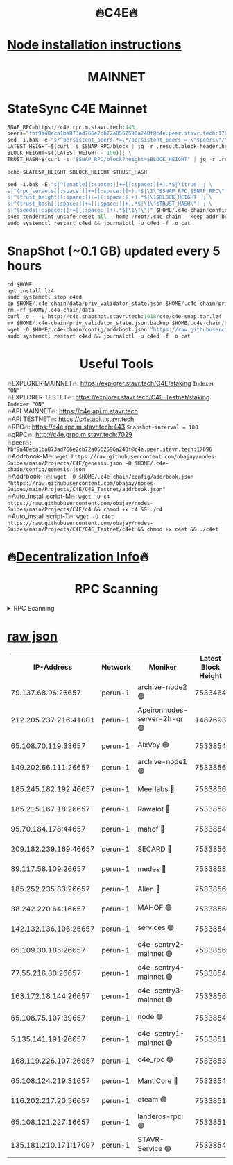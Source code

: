 <h1 align="center"> 🔥C4E🔥</h1>

[Node installation instructions](https://github.com/obajay/nodes-Guides/tree/main/Projects/C4E)
=

<h1 align="center"> MAINNET</h1>

# StateSync C4E Mainnet
```python
SNAP_RPC=https://c4e.rpc.m.stavr.tech:443
peers="fbf9a48eca1ba873ad766e2cb72a0562596a248f@c4e.peer.stavr.tech:17096"
sed -i.bak -e "s/^persistent_peers *=.*/persistent_peers = \"$peers\"/" $HOME/.c4e-chain/config/config.toml
LATEST_HEIGHT=$(curl -s $SNAP_RPC/block | jq -r .result.block.header.height); \
BLOCK_HEIGHT=$((LATEST_HEIGHT - 100)); \
TRUST_HASH=$(curl -s "$SNAP_RPC/block?height=$BLOCK_HEIGHT" | jq -r .result.block_id.hash)

echo $LATEST_HEIGHT $BLOCK_HEIGHT $TRUST_HASH

sed -i.bak -E "s|^(enable[[:space:]]+=[[:space:]]+).*$|\1true| ; \
s|^(rpc_servers[[:space:]]+=[[:space:]]+).*$|\1\"$SNAP_RPC,$SNAP_RPC\"| ; \
s|^(trust_height[[:space:]]+=[[:space:]]+).*$|\1$BLOCK_HEIGHT| ; \
s|^(trust_hash[[:space:]]+=[[:space:]]+).*$|\1\"$TRUST_HASH\"| ; \
s|^(seeds[[:space:]]+=[[:space:]]+).*$|\1\"\"|" $HOME/.c4e-chain/config/config.toml
c4ed tendermint unsafe-reset-all --home /root/.c4e-chain --keep-addr-book
sudo systemctl restart c4ed && journalctl -u c4ed -f -o cat
```
# SnapShot (~0.1 GB) updated every 5 hours
```python
cd $HOME
apt install lz4
sudo systemctl stop c4ed
cp $HOME/.c4e-chain/data/priv_validator_state.json $HOME/.c4e-chain/priv_validator_state.json.backup
rm -rf $HOME/.c4e-chain/data
curl -o - -L http://c4e.snapshot.stavr.tech:1018/c4e/c4e-snap.tar.lz4 | lz4 -c -d - | tar -x -C $HOME/.c4e-chain --strip-components 2
mv $HOME/.c4e-chain/priv_validator_state.json.backup $HOME/.c4e-chain/data/priv_validator_state.json
wget -O $HOME/.c4e-chain/config/addrbook.json "https://raw.githubusercontent.com/obajay/nodes-Guides/main/Projects/C4E/addrbook.json"
sudo systemctl restart c4ed && journalctl -u c4ed -f -o cat
```
 <h1 align="center"> Useful Tools</h1>

🔥EXPLORER MAINNET🔥:  https://explorer.stavr.tech/C4E/staking            `Indexer "ON"` \
🔥EXPLORER TESTET🔥:   https://explorer.stavr.tech/C4E-Testnet/staking     `Indexer "ON"` \
🔥API MAINNET🔥:       https://c4e.api.m.stavr.tech \
🔥API TESTNET🔥:       https://c4e.api.t.stavr.tech \
🔥RPC🔥:               https://c4e.rpc.m.stavr.tech:443                  `Snapshot-interval = 100` \
🔥gRPC🔥:              http://c4e.grpc.m.stavr.tech:7029 \
🔥peer🔥:              `fbf9a48eca1ba873ad766e2cb72a0562596a248f@c4e.peer.stavr.tech:17096` \
🔥Addrbook-M🔥:    ```wget https://raw.githubusercontent.com/obajay/nodes-Guides/main/Projects/C4E/genesis.json -O $HOME/.c4e-chain/config/genesis.json``` \
🔥Addrbook-T🔥:    ```wget -O $HOME/.c4e-chain/config/addrbook.json "https://raw.githubusercontent.com/obajay/nodes-Guides/main/Projects/C4E/C4E_Testnet/addrbook.json"``` \
🔥Auto_install script-M🔥: ```wget -O c4 https://raw.githubusercontent.com/obajay/nodes-Guides/main/Projects/C4E/c4 && chmod +x c4 && ./c4``` \
🔥Auto_install script-T🔥: ```wget -O c4et https://raw.githubusercontent.com/obajay/nodes-Guides/main/Projects/C4E/C4E_Testnet/c4et && chmod +x c4et && ./c4et```

🔥[Decentralization Info](https://github.com/obajay/StateSync-snapshots/tree/main/Projects/C4E/Decentralization)🔥
=

<h1 align="center"> RPC Scanning</h1>

<details>
<summary>RPC Scanning</summary>

<h2 align="center"> We scan nodes in real time every 4 hours. And we provide the final result of RPC endpoints.
We cannot influence the operation of these nodes in any way. </h2>


```python
If Voting Power is higher than 0 --> then the Node is a validator of the network and may be subject to attack and be a potential threat to the chain.
```
```python
We marked such validators with a red symbol
```

</details>

[raw json](https://rpc-check.c4e.stavr.tech/c4e/rpc-c4e-result.json)
=



<table><tr><th>IP-Address</th><th>Network</th><th>Moniker</th><th>Latest Block Height</th><th>Earliest Block Height</th><th>Catching Up</th><th>Tx Index</th><th>Voting Power</th><th>Scan Time</th></tr><tr><td>79.137.68.96:26657</td><td>perun-1</td><td>archive-node2 🟢</td><td>7533464</td><td>1</td><td>False</td><td>on</td><td>0</td><td>2024-03-11T00:52:21.055517366UTC</td></tr><tr><td>212.205.237.216:41001</td><td>perun-1</td><td>Apeironnodes-server-2h-gr 🟢</td><td>1487693</td><td>1</td><td>False</td><td>on</td><td>0</td><td>2024-03-11T00:52:23.597972382UTC</td></tr><tr><td>65.108.70.119:33657</td><td>perun-1</td><td>AlxVoy 🟢</td><td>7533854</td><td>1</td><td>False</td><td>on</td><td>0</td><td>2024-03-11T00:52:35.311485984UTC</td></tr><tr><td>149.202.66.111:26657</td><td>perun-1</td><td>archive-node1 🟢</td><td>7533856</td><td>1</td><td>False</td><td>on</td><td>0</td><td>2024-03-11T00:52:49.589695520UTC</td></tr><tr><td>185.245.182.192:46657</td><td>perun-1</td><td>Meerlabs 🔴</td><td>7533856</td><td>1051501</td><td>False</td><td>on</td><td>344615</td><td>2024-03-11T00:52:54.646474155UTC</td></tr><tr><td>185.215.167.18:26657</td><td>perun-1</td><td>Rawalot 🔴</td><td>7533858</td><td>1090501</td><td>False</td><td>on</td><td>450091</td><td>2024-03-11T00:53:05.709758553UTC</td></tr><tr><td>95.70.184.178:44657</td><td>perun-1</td><td>mahof 🔴</td><td>7533854</td><td>2342001</td><td>False</td><td>off</td><td>1356400</td><td>2024-03-11T00:52:34.702216150UTC</td></tr><tr><td>209.182.239.169:46657</td><td>perun-1</td><td>SECARD 🔴</td><td>7533856</td><td>2616101</td><td>False</td><td>off</td><td>749308</td><td>2024-03-11T00:52:46.944494016UTC</td></tr><tr><td>89.117.58.109:26657</td><td>perun-1</td><td>medes 🔴</td><td>7533858</td><td>2826001</td><td>False</td><td>off</td><td>891025</td><td>2024-03-11T00:53:01.342302861UTC</td></tr><tr><td>185.252.235.83:26657</td><td>perun-1</td><td>Alien 🔴</td><td>7533856</td><td>6502501</td><td>False</td><td>on</td><td>648215</td><td>2024-03-11T00:52:49.883462116UTC</td></tr><tr><td>38.242.220.64:16657</td><td>perun-1</td><td>MAHOF 🟢</td><td>7533856</td><td>6885501</td><td>False</td><td>on</td><td>0</td><td>2024-03-11T00:52:47.298513378UTC</td></tr><tr><td>142.132.136.106:25657</td><td>perun-1</td><td>services 🟢</td><td>7533854</td><td>7012001</td><td>False</td><td>on</td><td>0</td><td>2024-03-11T00:52:37.860374495UTC</td></tr><tr><td>65.109.30.185:26657</td><td>perun-1</td><td>c4e-sentry2-mainnet 🟢</td><td>7533856</td><td>7284001</td><td>False</td><td>on</td><td>0</td><td>2024-03-11T00:52:54.350630806UTC</td></tr><tr><td>77.55.216.80:26657</td><td>perun-1</td><td>c4e-sentry4-mainnet 🟢</td><td>7533854</td><td>7297001</td><td>False</td><td>on</td><td>0</td><td>2024-03-11T00:52:35.026356774UTC</td></tr><tr><td>163.172.18.144:26657</td><td>perun-1</td><td>c4e-sentry3-mainnet 🟢</td><td>7533856</td><td>7297001</td><td>False</td><td>on</td><td>0</td><td>2024-03-11T00:52:54.902781058UTC</td></tr><tr><td>65.108.75.107:39657</td><td>perun-1</td><td>node 🟢</td><td>7533854</td><td>7300001</td><td>False</td><td>on</td><td>0</td><td>2024-03-11T00:52:38.154968390UTC</td></tr><tr><td>5.135.141.191:26657</td><td>perun-1</td><td>c4e-sentry1-mainnet 🟢</td><td>7533851</td><td>7300501</td><td>False</td><td>on</td><td>0</td><td>2024-03-11T00:52:20.260934001UTC</td></tr><tr><td>168.119.226.107:26957</td><td>perun-1</td><td>c4e_rpc 🟢</td><td>7533853</td><td>7433853</td><td>False</td><td>on</td><td>0</td><td>2024-03-11T00:52:27.877846673UTC</td></tr><tr><td>65.108.124.219:31657</td><td>perun-1</td><td>MantiCore 🔴</td><td>7533854</td><td>7433854</td><td>False</td><td>off</td><td>729834</td><td>2024-03-11T00:52:34.308194517UTC</td></tr><tr><td>116.202.217.20:56657</td><td>perun-1</td><td>dteam 🟢</td><td>7533851</td><td>7511001</td><td>False</td><td>on</td><td>0</td><td>2024-03-11T00:52:20.772560045UTC</td></tr><tr><td>65.108.121.227:16657</td><td>perun-1</td><td>landeros-rpc 🟢</td><td>7533851</td><td>7520401</td><td>False</td><td>on</td><td>0</td><td>2024-03-11T00:52:20.565836049UTC</td></tr><tr><td>135.181.210.171:17097</td><td>perun-1</td><td>STAVR-Service 🟢</td><td>7533854</td><td>7532301</td><td>False</td><td>on</td><td>0</td><td>2024-03-11T00:52:38.491499308UTC</td></tr></table>

